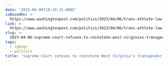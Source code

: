 ```yaml
---
date: '2023-04-06T19:19:31.000Z'
isBasedOn: >-
  https://www.washingtonpost.com/politics/2023/04/06/trans-athlete-law-supreme-court-west-virginia/
link: >-
  https://www.washingtonpost.com/politics/2023/04/06/trans-athlete-law-supreme-court-west-virginia/
slug: >-
  2023-04-06-supreme-court-refuses-to-reinstate-west-virginias-transgender-athlete-ban
tags:
  - lgbtq+
  - politics
title: 'Supreme Court refuses to reinstate West Virginia’s transgender athlete ban '
---
```


